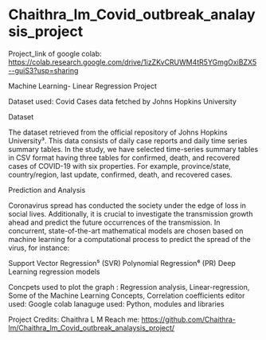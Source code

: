 # Chaithra_lm_Covid_outbreak_analaysis_project
Project_link of google colab: https://colab.research.google.com/drive/1izZKvCRUWM4tR5YGmgOxiBZX5--guiS3?usp=sharing

Machine Learning- Linear Regression Project

Dataset used: Covid Cases data fetched by Johns Hopkins University

Dataset

The dataset retrieved from the official repository of Johns Hopkins University³.
This data consists of daily case reports and daily time series summary tables.
In the study, we have selected time-series summary tables in CSV format having
three tables for confirmed, death, and recovered cases of COVID-19 with six properties. 
For example, province/state, country/region, last update, confirmed, death, and recovered cases.

Prediction and Analysis

Coronavirus spread has conducted the society under the edge of loss in social lives.
Additionally, it is crucial to investigate the transmission growth ahead and predict 
the future occurrences of the transmission. In concurrent, state-of-the-art mathematical 
models are chosen based on machine learning for a computational process to predict the spread of the virus, for instance:

Support Vector Regression⁵ (SVR)
Polynomial Regression⁶ (PR)
Deep Learning regression models

Concpets used to plot the graph : Regression analysis, Linear-regression, Some of the Machine Learning Concepts, Correlation coefficients
editor used: Google colab
lanaguge used: Python, modules and libraries


Project Credits:
Chaithra L M
Reach me: https://github.com/Chaithra-lm/Chaithra_lm_Covid_outbreak_analaysis_project/





